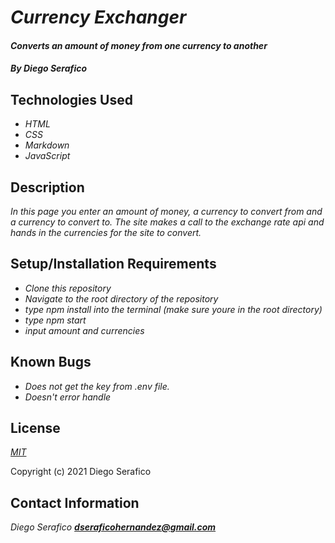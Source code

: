 # _Currency Exchanger_

#### _Converts an amount of money from one currency to another_

#### _**By Diego Serafico**_

## Technologies Used

* _HTML_
* _CSS_
* _Markdown_
* _JavaScript_

## Description

_In this page you enter an amount of money, a currency to convert from and a currency to convert to. The site makes a call to the exchange rate api and hands in the currencies for the site to convert._

## Setup/Installation Requirements

* _Clone this repository_
* _Navigate to the root directory of the repository_
* _type npm install into the terminal (make sure youre in the root directory)_
* _type npm start_
* _input amount and currencies_

## Known Bugs

* _Does not get the key from .env file._
* _Doesn't error handle_

## License

_[MIT](https://opensource.org/licenses/MIT)_

Copyright (c) 2021 Diego Serafico

## Contact Information

_Diego Serafico **dseraficohernandez@gmail.com**_